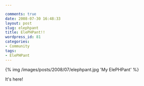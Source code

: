```yaml
---

comments: true
date: 2008-07-30 16:48:33
layout: post
slug: elephpant
title: ElePHPant!!
wordpress_id: 81
categories:
- Community
tags:
- ElePHPant
---
```


{% img /images/posts/2008/07/elephpant.jpg 'My ElePHPant' %}

It's here!
